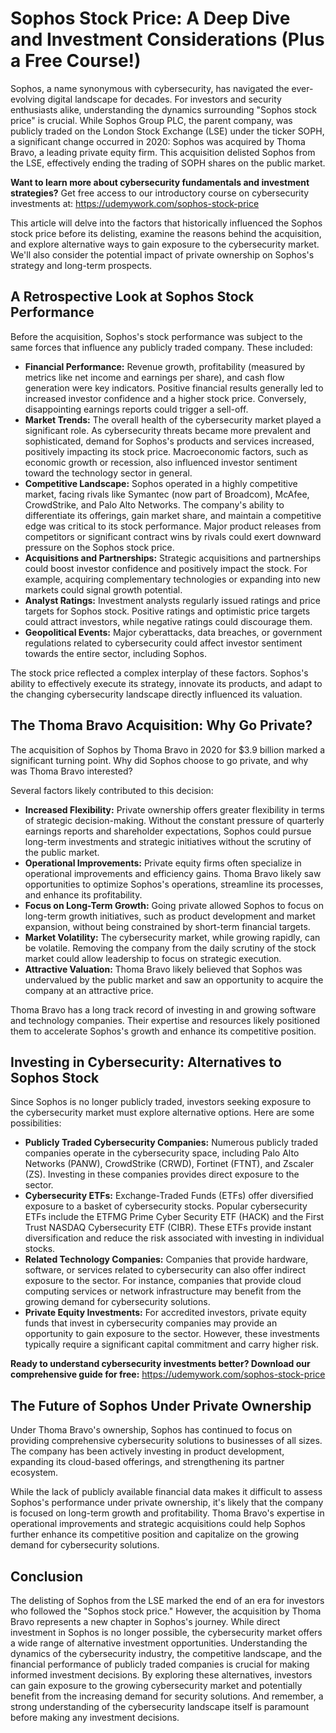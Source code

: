 # Sophos Stock Price: A Deep Dive and Investment Considerations (Plus a Free Course!)

Sophos, a name synonymous with cybersecurity, has navigated the ever-evolving digital landscape for decades.  For investors and security enthusiasts alike, understanding the dynamics surrounding "Sophos stock price" is crucial.  While Sophos Group PLC, the parent company, was publicly traded on the London Stock Exchange (LSE) under the ticker SOPH, a significant change occurred in 2020: Sophos was acquired by Thoma Bravo, a leading private equity firm.  This acquisition delisted Sophos from the LSE, effectively ending the trading of SOPH shares on the public market.

**Want to learn more about cybersecurity fundamentals and investment strategies?**  Get free access to our introductory course on cybersecurity investments at: https://udemywork.com/sophos-stock-price

This article will delve into the factors that historically influenced the Sophos stock price before its delisting, examine the reasons behind the acquisition, and explore alternative ways to gain exposure to the cybersecurity market. We'll also consider the potential impact of private ownership on Sophos's strategy and long-term prospects.

## A Retrospective Look at Sophos Stock Performance

Before the acquisition, Sophos's stock performance was subject to the same forces that influence any publicly traded company. These included:

*   **Financial Performance:** Revenue growth, profitability (measured by metrics like net income and earnings per share), and cash flow generation were key indicators. Positive financial results generally led to increased investor confidence and a higher stock price. Conversely, disappointing earnings reports could trigger a sell-off.
*   **Market Trends:**  The overall health of the cybersecurity market played a significant role. As cybersecurity threats became more prevalent and sophisticated, demand for Sophos's products and services increased, positively impacting its stock price. Macroeconomic factors, such as economic growth or recession, also influenced investor sentiment toward the technology sector in general.
*   **Competitive Landscape:** Sophos operated in a highly competitive market, facing rivals like Symantec (now part of Broadcom), McAfee, CrowdStrike, and Palo Alto Networks.  The company's ability to differentiate its offerings, gain market share, and maintain a competitive edge was critical to its stock performance. Major product releases from competitors or significant contract wins by rivals could exert downward pressure on the Sophos stock price.
*   **Acquisitions and Partnerships:** Strategic acquisitions and partnerships could boost investor confidence and positively impact the stock. For example, acquiring complementary technologies or expanding into new markets could signal growth potential.
*   **Analyst Ratings:** Investment analysts regularly issued ratings and price targets for Sophos stock. Positive ratings and optimistic price targets could attract investors, while negative ratings could discourage them.
*   **Geopolitical Events:**  Major cyberattacks, data breaches, or government regulations related to cybersecurity could affect investor sentiment towards the entire sector, including Sophos.

The stock price reflected a complex interplay of these factors. Sophos's ability to effectively execute its strategy, innovate its products, and adapt to the changing cybersecurity landscape directly influenced its valuation.

## The Thoma Bravo Acquisition: Why Go Private?

The acquisition of Sophos by Thoma Bravo in 2020 for $3.9 billion marked a significant turning point.  Why did Sophos choose to go private, and why was Thoma Bravo interested?

Several factors likely contributed to this decision:

*   **Increased Flexibility:** Private ownership offers greater flexibility in terms of strategic decision-making. Without the constant pressure of quarterly earnings reports and shareholder expectations, Sophos could pursue long-term investments and strategic initiatives without the scrutiny of the public market.
*   **Operational Improvements:** Private equity firms often specialize in operational improvements and efficiency gains. Thoma Bravo likely saw opportunities to optimize Sophos's operations, streamline its processes, and enhance its profitability.
*   **Focus on Long-Term Growth:** Going private allowed Sophos to focus on long-term growth initiatives, such as product development and market expansion, without being constrained by short-term financial targets.
*   **Market Volatility:**  The cybersecurity market, while growing rapidly, can be volatile. Removing the company from the daily scrutiny of the stock market could allow leadership to focus on strategic execution.
*   **Attractive Valuation:** Thoma Bravo likely believed that Sophos was undervalued by the public market and saw an opportunity to acquire the company at an attractive price.

Thoma Bravo has a long track record of investing in and growing software and technology companies. Their expertise and resources likely positioned them to accelerate Sophos's growth and enhance its competitive position.

## Investing in Cybersecurity: Alternatives to Sophos Stock

Since Sophos is no longer publicly traded, investors seeking exposure to the cybersecurity market must explore alternative options. Here are some possibilities:

*   **Publicly Traded Cybersecurity Companies:** Numerous publicly traded companies operate in the cybersecurity space, including Palo Alto Networks (PANW), CrowdStrike (CRWD), Fortinet (FTNT), and Zscaler (ZS). Investing in these companies provides direct exposure to the sector.
*   **Cybersecurity ETFs:** Exchange-Traded Funds (ETFs) offer diversified exposure to a basket of cybersecurity stocks.  Popular cybersecurity ETFs include the ETFMG Prime Cyber Security ETF (HACK) and the First Trust NASDAQ Cybersecurity ETF (CIBR). These ETFs provide instant diversification and reduce the risk associated with investing in individual stocks.
*   **Related Technology Companies:** Companies that provide hardware, software, or services related to cybersecurity can also offer indirect exposure to the sector.  For instance, companies that provide cloud computing services or network infrastructure may benefit from the growing demand for cybersecurity solutions.
*   **Private Equity Investments:** For accredited investors, private equity funds that invest in cybersecurity companies may provide an opportunity to gain exposure to the sector. However, these investments typically require a significant capital commitment and carry higher risk.

**Ready to understand cybersecurity investments better? Download our comprehensive guide for free:** https://udemywork.com/sophos-stock-price

## The Future of Sophos Under Private Ownership

Under Thoma Bravo's ownership, Sophos has continued to focus on providing comprehensive cybersecurity solutions to businesses of all sizes.  The company has been actively investing in product development, expanding its cloud-based offerings, and strengthening its partner ecosystem.

While the lack of publicly available financial data makes it difficult to assess Sophos's performance under private ownership, it's likely that the company is focused on long-term growth and profitability. Thoma Bravo's expertise in operational improvements and strategic acquisitions could help Sophos further enhance its competitive position and capitalize on the growing demand for cybersecurity solutions.

## Conclusion

The delisting of Sophos from the LSE marked the end of an era for investors who followed the "Sophos stock price."  However, the acquisition by Thoma Bravo represents a new chapter in Sophos's journey. While direct investment in Sophos is no longer possible, the cybersecurity market offers a wide range of alternative investment opportunities. Understanding the dynamics of the cybersecurity industry, the competitive landscape, and the financial performance of publicly traded companies is crucial for making informed investment decisions.  By exploring these alternatives, investors can gain exposure to the growing cybersecurity market and potentially benefit from the increasing demand for security solutions. And remember, a strong understanding of the cybersecurity landscape itself is paramount before making any investment decisions.

